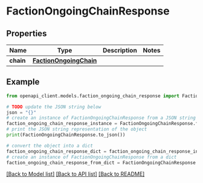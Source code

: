 # FactionOngoingChainResponse


## Properties

Name | Type | Description | Notes
------------ | ------------- | ------------- | -------------
**chain** | [**FactionOngoingChain**](FactionOngoingChain.md) |  | 

## Example

```python
from openapi_client.models.faction_ongoing_chain_response import FactionOngoingChainResponse

# TODO update the JSON string below
json = "{}"
# create an instance of FactionOngoingChainResponse from a JSON string
faction_ongoing_chain_response_instance = FactionOngoingChainResponse.from_json(json)
# print the JSON string representation of the object
print(FactionOngoingChainResponse.to_json())

# convert the object into a dict
faction_ongoing_chain_response_dict = faction_ongoing_chain_response_instance.to_dict()
# create an instance of FactionOngoingChainResponse from a dict
faction_ongoing_chain_response_from_dict = FactionOngoingChainResponse.from_dict(faction_ongoing_chain_response_dict)
```
[[Back to Model list]](../README.md#documentation-for-models) [[Back to API list]](../README.md#documentation-for-api-endpoints) [[Back to README]](../README.md)


